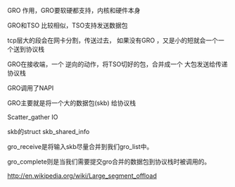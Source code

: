 GRO 作用，GRO要软硬都支持，内核和硬件本身

GRO和TSO 比较相似，TSO支持发送数据包

tcp层大的段会在网卡分割，传送过去，
如果没有GRO ，又是小的短就会一个一个送到协议栈



GRO在接收端，一个 逆向的动作，将TSO切好的包，合并成一个
大包发送给传递协议栈


GRO调用了NAPI




GRO主要就是将一个大的数据包(skb) 给协议栈

Scatter_gather IO 

skb的struct skb_shared_info


gro_receive是将输入skb尽量合并到我们gro_list中。

gro_complete则是当我们需要提交gro合并的数据包到协议栈时被调用的。

http://en.wikipedia.org/wiki/Large_segment_offload